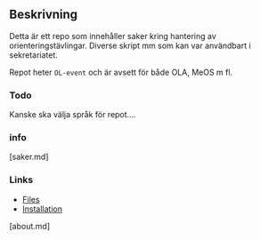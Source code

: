 ## Beskrivning
Detta är ett repo som innehåller saker kring hantering av orienteringstävlingar. Diverse skript mm som kan var användbart i sekretariatet.

Repot heter ```OL-event``` och är avsett för både OLA, MeOS m fl.

### Todo
Kanske ska välja språk för repot....

### info
[saker.md]

### Links
- [Files](https://github.com/sdaaish/OL-event/)
- [Installation](https://github.com/sdaaish/OL-event/blob/master/INSTALL.md)

[about.md]

